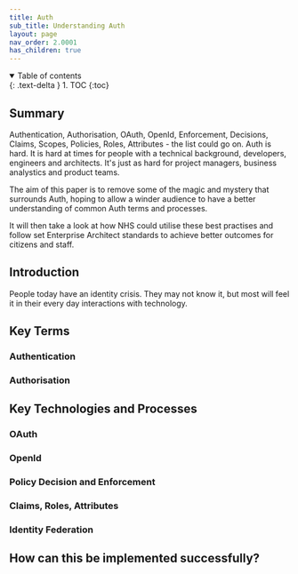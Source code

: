 ```yaml
---
title: Auth
sub_title: Understanding Auth
layout: page
nav_order: 2.0001
has_children: true
---
```


<details open markdown="block">
  <summary>
    Table of contents
  </summary>
  {: .text-delta }
1. TOC
{:toc}
</details>

## Summary

Authentication, Authorisation, OAuth, OpenId, Enforcement, Decisions, Claims, Scopes, Policies, Roles, Attributes - the list could go on. Auth is hard. It is hard at times for people with a technical background, developers, engineers and architects. It's just as hard for project managers, business analystics and product teams. 

The aim of this paper is to remove some of the magic and mystery that surrounds Auth, hoping to allow a winder audience to have a better understanding of common Auth terms and processes.

It will then take a look at how NHS could utilise these best practises and follow set Enterprise Architect standards to achieve better outcomes for citizens and staff.


## Introduction

People today have an identity crisis. They may not know it, but most will feel it in their every day interactions with technology. 

## Key Terms

### Authentication

### Authorisation

## Key Technologies and Processes

### OAuth

### OpenId

### Policy Decision and Enforcement

### Claims, Roles, Attributes

### Identity Federation

## How can this be implemented successfully?



